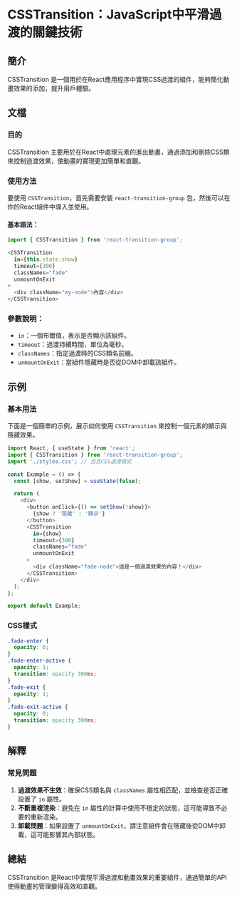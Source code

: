 <!--
Meta Description: # CSSTransition：JavaScript中平滑過渡的關鍵技術 ## 簡介 CSSTransition 是一個用於在React應用程序中實現CSS過渡的組件，能夠簡化動畫效果的添加，提升用戶體驗。 ## 文檔 ### 目的 CSSTransition 主要用於在React中處理元素的進出動...
Meta Keywords: csstransition, fade, div, opacity, react
-->

# CSSTransition：JavaScript中平滑過渡的關鍵技術

## 簡介
CSSTransition 是一個用於在React應用程序中實現CSS過渡的組件，能夠簡化動畫效果的添加，提升用戶體驗。

## 文檔
### 目的
CSSTransition 主要用於在React中處理元素的進出動畫，通過添加和刪除CSS類來控制過渡效果，使動畫的實現更加簡單和直觀。

### 使用方法
要使用 `CSSTransition`，首先需要安裝 `react-transition-group` 包，然後可以在你的React組件中導入並使用。

#### 基本語法：
```javascript
import { CSSTransition } from 'react-transition-group';

<CSSTransition
  in={this.state.show}
  timeout={300}
  classNames="fade"
  unmountOnExit
>
  <div className="my-node">內容</div>
</CSSTransition>
```

### 參數說明：
- `in`：一個布爾值，表示是否顯示該組件。
- `timeout`：過渡持續時間，單位為毫秒。
- `classNames`：指定過渡時的CSS類名前綴。
- `unmountOnExit`：當組件隱藏時是否從DOM中卸載該組件。

## 示例
### 基本用法
下面是一個簡單的示例，展示如何使用 `CSSTransition` 來控制一個元素的顯示與隱藏效果。

```javascript
import React, { useState } from 'react';
import { CSSTransition } from 'react-transition-group';
import './styles.css'; // 包含CSS過渡樣式

const Example = () => {
  const [show, setShow] = useState(false);

  return (
    <div>
      <button onClick={() => setShow(!show)}>
        {show ? '隱藏' : '顯示'}
      </button>
      <CSSTransition
        in={show}
        timeout={300}
        classNames="fade"
        unmountOnExit
      >
        <div className="fade-node">這是一個過渡效果的內容！</div>
      </CSSTransition>
    </div>
  );
};

export default Example;
```

### CSS樣式
```css
.fade-enter {
  opacity: 0;
}
.fade-enter-active {
  opacity: 1;
  transition: opacity 300ms;
}
.fade-exit {
  opacity: 1;
}
.fade-exit-active {
  opacity: 0;
  transition: opacity 300ms;
}
```

## 解釋
### 常見問題
1. **過渡效果不生效**：確保CSS類名與 `classNames` 屬性相匹配，並檢查是否正確設置了 `in` 屬性。
2. **不斷重複渲染**：避免在 `in` 屬性的計算中使用不穩定的狀態，這可能導致不必要的重新渲染。
3. **卸載問題**：如果設置了 `unmountOnExit`，請注意組件會在隱藏後從DOM中卸載，這可能影響其內部狀態。

## 總結
CSSTransition 是React中實現平滑過渡和動畫效果的重要組件，通過簡單的API使得動畫的管理變得高效和直觀。